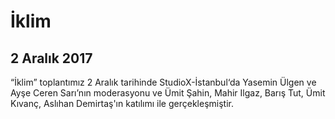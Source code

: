 İklim
=====

2 Aralık 2017
-------------


“İklim” toplantımız 2 Aralık tarihinde StudioX-İstanbul‘da Yasemin Ülgen ve Ayşe Ceren Sarı’nın moderasyonu ve Ümit Şahin, Mahir Ilgaz, Barış Tut, Ümit Kıvanç, Aslıhan Demirtaş'ın katılımı ile gerçekleşmiştir.

